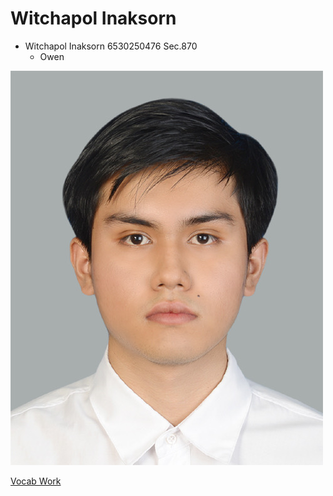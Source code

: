 # Witchapol Inaksorn

- Witchapol Inaksorn 6530250476 Sec.870
    - Owen

![Myprofile](/img/profile.jpeg)


<a href="https://witchapolinaksorn.github.io/vlan"> Vocab Work </a>

